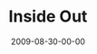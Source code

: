 ---
layout: message
category: message
series: "Inside Out"
title: "Inside Out"
date: 2009-08-30-00-00
message_id: 579
audio: "http://s3.amazonaws.com/crossroadsaudiomessages/InsideOut3.mp3"
audio-duration: "44:48"
notes-description: ""
notes: "http://s3.amazonaws.com/crossroads-media/media/legacy/documents/SN_08_29-30_09.pdf"
notes-title: "Inside Out (Study Notes)"
program: "http://s3.amazonaws.com/crossroads-media/media/legacy/documents/0829_30Program.pdf"
description: "Brian Tome discusses why crossroads exists to mobilize people toward things God cares about."
video: "https://s3.amazonaws.com/crossroadsvideomessages/InsideOut3.mp4"
video-duration: "44:48"
video-image: "http://s3.amazonaws.com/crossroads-media/images/legacy/content/InsideOut3-still.jpg"
explicit: false
---